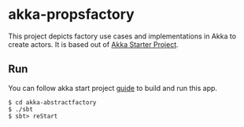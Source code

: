 # akka-propsfactory
This project depicts factory use cases and implementations in Akka to create actors. It is based out of [Akka Starter Project](https://developer.lightbend.com/start/?group=akka&project=akka-quickstart-scala).

## Run
You can follow akka start project [guide](https://developer.lightbend.com/guides/akka-quickstart-scala/) to build and run this app.

```
$ cd akka-abstractfactory
$ ./sbt
$ sbt> reStart
```
